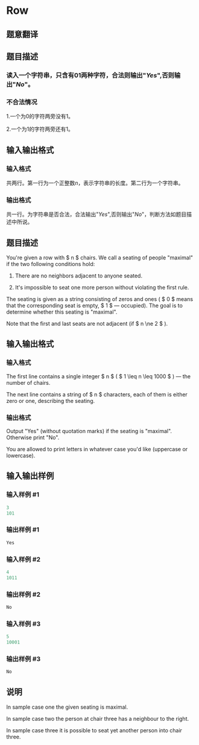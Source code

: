 # Row

## 题意翻译

## 题目描述

### 读入一个字符串，只含有$01$两种字符，合法则输出"$Yes$",否则输出"$No$"。

### 不合法情况

$1$.一个为$0$的字符两旁没有$1$。

$2$.一个为$1$的字符两旁还有$1$。

## 输入输出格式

### 输入格式

共两行。第一行为一个正整数$n$，表示字符串的长度。第二行为一个字符串。

### 输出格式

共一行。为字符串是否合法，合法输出"$Yes$",否则输出"$No$"，判断方法如题目描述中所说。

## 题目描述

You're given a row with $ n $ chairs. We call a seating of people "maximal" if the two following conditions hold:

1. There are no neighbors adjacent to anyone seated.

2. It's impossible to seat one more person without violating the first rule.

The seating is given as a string consisting of zeros and ones ( $ 0 $ means that the corresponding seat is empty, $ 1 $ — occupied). The goal is to determine whether this seating is "maximal".

Note that the first and last seats are not adjacent (if $ n \ne 2 $ ).

## 输入输出格式

### 输入格式

The first line contains a single integer $ n $ ( $ 1 \leq n \leq 1000 $ ) — the number of chairs.

The next line contains a string of $ n $ characters, each of them is either zero or one, describing the seating.

### 输出格式

Output "Yes" (without quotation marks) if the seating is "maximal". Otherwise print "No".

You are allowed to print letters in whatever case you'd like (uppercase or lowercase).

## 输入输出样例

### 输入样例 #1

```cpp
3
101

```
### 输出样例 #1

```cpp
Yes

```
### 输入样例 #2

```cpp
4
1011

```
### 输出样例 #2

```cpp
No

```
### 输入样例 #3

```cpp
5
10001

```
### 输出样例 #3

```cpp
No

```
## 说明

In sample case one the given seating is maximal.

In sample case two the person at chair three has a neighbour to the right.

In sample case three it is possible to seat yet another person into chair three.

